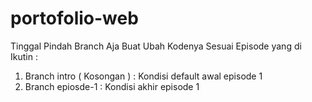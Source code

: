 # portofolio-web

Tinggal Pindah Branch Aja Buat Ubah Kodenya Sesuai Episode yang di Ikutin :
1. Branch intro ( Kosongan ) : Kondisi default awal episode 1
2. Branch epiosde-1 : Kondisi akhir episode 1
